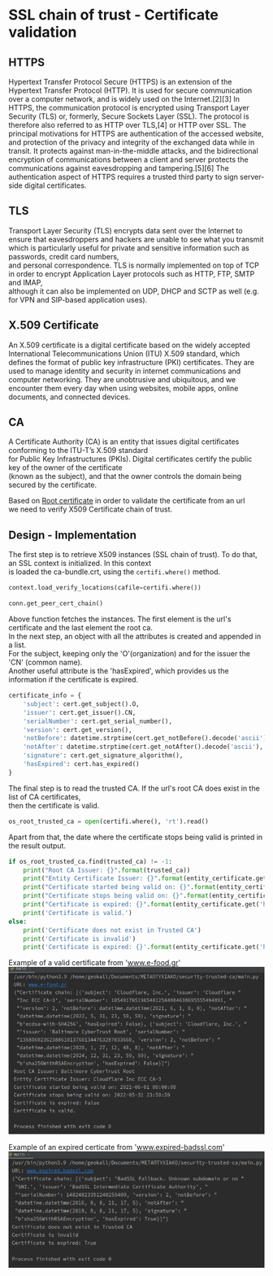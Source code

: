 # SSL chain of trust - Certificate validation

## HTTPS

Hypertext Transfer Protocol Secure (HTTPS) is an extension of the Hypertext Transfer Protocol (HTTP). It is used for
secure communication over a computer network, and is widely used on the Internet.[2][3]
In HTTPS, the communication protocol is encrypted using Transport Layer Security (TLS) or, formerly, Secure Sockets
Layer (SSL). The protocol is therefore also referred to as HTTP over TLS,[4] or HTTP over SSL. The principal motivations
for HTTPS are authentication of the accessed website, and protection of the privacy and integrity of the exchanged data
while in transit. It protects against man-in-the-middle attacks, and the bidirectional encryption of communications
between a client and server protects the communications against eavesdropping and tampering.[5][6] The authentication
aspect of HTTPS requires a trusted third party to sign server-side digital certificates.

## TLS

Transport Layer Security (TLS) encrypts data sent over the Internet to ensure that eavesdroppers and hackers are unable
to see what you transmit which is particularly useful for private and sensitive information such as passwords, credit
card numbers, <br />
and personal correspondence. TLS is normally implemented on top of TCP in order to encrypt Application Layer protocols
such as HTTP, FTP, SMTP and IMAP, <br />
although it can also be implemented on UDP, DHCP and SCTP as well (e.g. for VPN and SIP-based application uses).

## X.509 Certificate

An X.509 certificate is a digital certificate based on the widely accepted International Telecommunications Union (ITU)
X.509 standard, which defines the format of public key infrastructure (PKI) certificates. They are used to manage
identity and security in internet communications and computer networking. They are unobtrusive and ubiquitous, and we
encounter them every day when using websites, mobile apps, online documents, and connected devices.

## CA

A Certificate Authority (CA) is an entity that issues digital certificates conforming to the ITU-T’s X.509
standard <br />
for Public Key Infrastructures (PKIs). Digital certificates certify the public key of the owner of the
certificate <br />
(known as the subject), and that the owner controls the domain being secured by the certificate.

Based on [Root certificate](https://en.wikipedia.org/wiki/Root_certificate) in order to validate the certificate from an
url <br />
we need to verify X509 Certificate chain of trust.

## Design - Implementation

The first step is to retrieve X509 instances (SSL chain of trust). To do that, an SSL context is initialized. In this
context <br />
is loaded the ca-bundle.crt, using the ```certifi.where()``` method. <br />

```python
context.load_verify_locations(cafile=certifi.where())
```

```python
conn.get_peer_cert_chain()
```

Above function fetches the instances. The first element is the url's certificate and the last element the root
ca. <br />
In the next step, an object with all the attributes is created and appended in a list. <br />
For the subject, keeping only the 'O'(organization) and for the issuer the 'CN' (common name). <br />
Another useful attribute is the 'hasExpired', which provides us the information if the certificate is expired.
<br />
```python
certificate_info = {
    'subject': cert.get_subject().O,
    'issuer': cert.get_issuer().CN,
    'serialNumber': cert.get_serial_number(),
    'version': cert.get_version(),
    'notBefore': datetime.strptime(cert.get_notBefore().decode('ascii'), '%Y%m%d%H%M%SZ'),
    'notAfter': datetime.strptime(cert.get_notAfter().decode('ascii'), '%Y%m%d%H%M%SZ'),
    'signature': cert.get_signature_algorithm(),
    'hasExpired': cert.has_expired()
}
```
The final step is to read the trusted CA. If the url's root CA does exist in the list of CA certificates, <br />
then the certificate is valid. <br />
```python
os_root_trusted_ca = open(certifi.where(), 'rt').read()
```
Apart from that, the date where the certificate stops being valid is printed in the result output.

```python
if os_root_trusted_ca.find(trusted_ca) != -1:
    print("Root CA Issuer: {}".format(trusted_ca))
    print("Entity Certificate Issuer: {}".format(entity_certificate.get('issuer')))
    print("Certificate started being valid on: {}".format(entity_certificate.get('notBefore')))
    print("Certificate stops being valid on: {}".format(entity_certificate.get('notAfter')))
    print("Certificate is expired: {}".format(entity_certificate.get('hasExpired')))
    print('Certificate is valid.')
else:
    print('Certificate does not exist in Trusted CA')
    print('Certificate is invalid')
    print('Certificate is expired: {}'.format(entity_certificate.get('hasExpired')))
```

Example of a valid certificate from 'www.e-food.gr'
![Screenshot](images/valid_certificate.png)

Example of an expired certicate from 'www.expired-badssl.com'
![Screenshot](images/expired_certificate.png)



